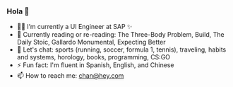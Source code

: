 ### Hola 👋

- 👨‍💻  I’m currently a UI Engineer at SAP ✨
- 🌱  Currently reading or re-reading: The Three-Body Problem, Build, The Daily Stoic, Gallardo Monumental, Expecting Better
- 💬  Let's chat: sports (running, soccer, formula 1, tennis), traveling, habits and systems, horology, books, programming, CS:GO
- ⚡️ Fun fact: I'm fluent in Spanish, English, and Chinese
- 📫  How to reach me: <chan@hey.com>

<!--
**rchrdchn/rchrdchn** is a ✨ _special_ ✨ repository because its `README.md` (this file) appears on your GitHub profile.

Here are some ideas to get you started:

- 🔭 I’m currently working on ...
- 🌱 I’m currently learning ...
- 👯 I’m looking to collaborate on ...
- 🤔 I’m looking for help with ...
- 💬 Ask me about ...
- 📫 How to reach me: ...
- 😄 Pronouns: ...
- ⚡ Fun fact: ...
-->
